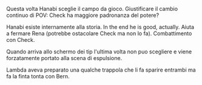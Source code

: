 
Questa volta Hanabi sceglie il campo da gioco.
Giustificare il cambio continuo di POV:
Check ha maggiore padronanza del potere?

Hanabi esiste internamente alla storia.
In the end he is good, actually. Aiuta a fermare Rena (potrebbe ostacolare Check ma non lo fa).
Combattimento con Check.


Quando arriva allo schermo dei tip l'ultima volta non puo scegliere e viene forzatamente portato alla scena di espulsione.

Lambda aveva preparato una qualche trappola che li fa sparire entrambi ma fa la finta tonta con Bern.